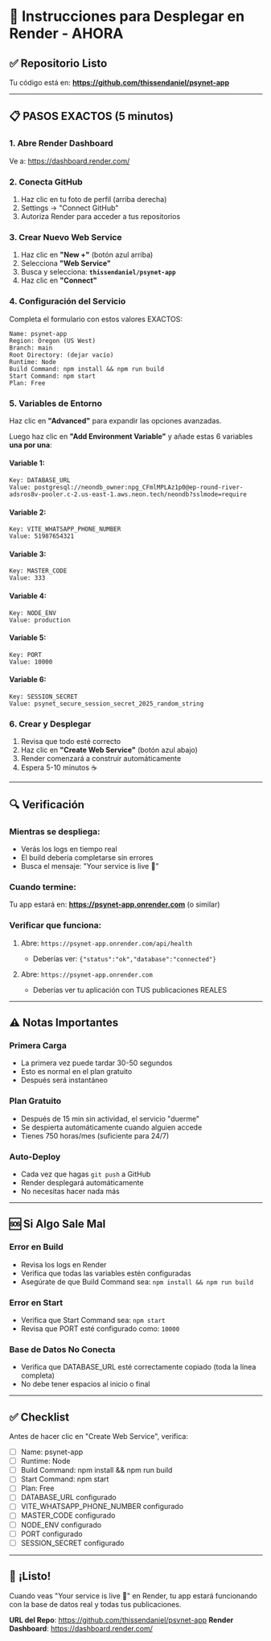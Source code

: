 # 🚀 Instrucciones para Desplegar en Render - AHORA

## ✅ Repositorio Listo
Tu código está en: **https://github.com/thissendaniel/psynet-app**

---

## 📋 PASOS EXACTOS (5 minutos)

### 1. Abre Render Dashboard
Ve a: https://dashboard.render.com/

### 2. Conecta GitHub
1. Haz clic en tu foto de perfil (arriba derecha)
2. Settings → "Connect GitHub"
3. Autoriza Render para acceder a tus repositorios

### 3. Crear Nuevo Web Service
1. Haz clic en **"New +"** (botón azul arriba)
2. Selecciona **"Web Service"**
3. Busca y selecciona: **`thissendaniel/psynet-app`**
4. Haz clic en **"Connect"**

### 4. Configuración del Servicio

Completa el formulario con estos valores EXACTOS:

```
Name: psynet-app
Region: Oregon (US West)
Branch: main
Root Directory: (dejar vacío)
Runtime: Node
Build Command: npm install && npm run build
Start Command: npm start
Plan: Free
```

### 5. Variables de Entorno

Haz clic en **"Advanced"** para expandir las opciones avanzadas.

Luego haz clic en **"Add Environment Variable"** y añade estas 6 variables **una por una**:

#### Variable 1:
```
Key: DATABASE_URL
Value: postgresql://neondb_owner:npg_CFmlMPLAz1p0@ep-round-river-adsros8v-pooler.c-2.us-east-1.aws.neon.tech/neondb?sslmode=require
```

#### Variable 2:
```
Key: VITE_WHATSAPP_PHONE_NUMBER
Value: 51987654321
```

#### Variable 3:
```
Key: MASTER_CODE
Value: 333
```

#### Variable 4:
```
Key: NODE_ENV
Value: production
```

#### Variable 5:
```
Key: PORT
Value: 10000
```

#### Variable 6:
```
Key: SESSION_SECRET
Value: psynet_secure_session_secret_2025_random_string
```

### 6. Crear y Desplegar
1. Revisa que todo esté correcto
2. Haz clic en **"Create Web Service"** (botón azul abajo)
3. Render comenzará a construir automáticamente
4. Espera 5-10 minutos ☕

---

## 🔍 Verificación

### Mientras se despliega:
- Verás los logs en tiempo real
- El build debería completarse sin errores
- Busca el mensaje: "Your service is live 🎉"

### Cuando termine:
Tu app estará en: **https://psynet-app.onrender.com** (o similar)

### Verificar que funciona:
1. Abre: `https://psynet-app.onrender.com/api/health`
   - Deberías ver: `{"status":"ok","database":"connected"}`

2. Abre: `https://psynet-app.onrender.com`
   - Deberías ver tu aplicación con TUS publicaciones REALES

---

## ⚠️ Notas Importantes

### Primera Carga
- La primera vez puede tardar 30-50 segundos
- Esto es normal en el plan gratuito
- Después será instantáneo

### Plan Gratuito
- Después de 15 min sin actividad, el servicio "duerme"
- Se despierta automáticamente cuando alguien accede
- Tienes 750 horas/mes (suficiente para 24/7)

### Auto-Deploy
- Cada vez que hagas `git push` a GitHub
- Render desplegará automáticamente
- No necesitas hacer nada más

---

## 🆘 Si Algo Sale Mal

### Error en Build
- Revisa los logs en Render
- Verifica que todas las variables estén configuradas
- Asegúrate de que Build Command sea: `npm install && npm run build`

### Error en Start
- Verifica que Start Command sea: `npm start`
- Revisa que PORT esté configurado como: `10000`

### Base de Datos No Conecta
- Verifica que DATABASE_URL esté correctamente copiado (toda la línea completa)
- No debe tener espacios al inicio o final

---

## ✅ Checklist

Antes de hacer clic en "Create Web Service", verifica:

- [ ] Name: psynet-app
- [ ] Runtime: Node
- [ ] Build Command: npm install && npm run build
- [ ] Start Command: npm start
- [ ] Plan: Free
- [ ] DATABASE_URL configurado
- [ ] VITE_WHATSAPP_PHONE_NUMBER configurado
- [ ] MASTER_CODE configurado
- [ ] NODE_ENV configurado
- [ ] PORT configurado
- [ ] SESSION_SECRET configurado

---

## 🎉 ¡Listo!

Cuando veas "Your service is live 🎉" en Render, tu app estará funcionando con la base de datos real y todas tus publicaciones.

**URL del Repo**: https://github.com/thissendaniel/psynet-app
**Render Dashboard**: https://dashboard.render.com/
